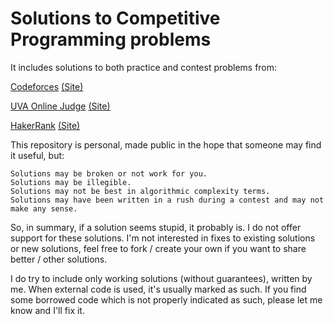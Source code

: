 # Solutions to Competitive Programming problems
It includes solutions to both practice and contest problems from:

[Codeforces](https://github.com/ziad-awad/competitive-programming/blob/main/codeforces/README.md)  [(Site)](https://codeforces.com/)

[UVA Online Judge](https://github.com/ziad-awad/competitive-programming/blob/main/uva/README.md)  [(Site)](https://onlinejudge.org/)

[HakerRank](https://github.com/ziad-awad/competitive-programming/blob/main/hakerrank/README.md)  [(Site)](https://www.hackerrank.com/)





This repository is personal, made public in the hope that someone may find it useful, but:

    Solutions may be broken or not work for you.
    Solutions may be illegible.
    Solutions may not be best in algorithmic complexity terms.
    Solutions may have been written in a rush during a contest and may not make any sense.

So, in summary, if a solution seems stupid, it probably is. I do not offer support for these solutions. I'm not interested in fixes to existing solutions or new solutions, feel free to fork / create your own if you want to share better / other solutions.

I do try to include only working solutions (without guarantees), written by me. When external code is used, it's usually marked as such. If you find some borrowed code which is not properly indicated as such, please let me know and I'll fix it.
